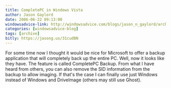 ```yaml
---
title: CompletePC in Windows Vista
author: Jason Gaylord
date: 2006-06-22 09:13:00
windowsadvice-link: http://windowsadvice.com/blogs/jason_n_gaylord/archive/2006/06/22/Windows-Vista-CompletePC-Backup-Utility.aspx
categories: [windowsadvice-blog]
tags: [archive]
bitly: https://jasong.us/31cudBN
---
```


For some time now I thought it would be nice for Microsoft to offer a backup application that will completely back up the entire PC. Well, now it looks like they have. The feature is called CompletePC Backup. From what I have heard from others, you can also remove the SID information from the backup to allow imaging. If that's the case I can finally use just Windows instead of Windows and DriveImage (others may still use Ghost).